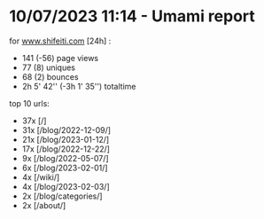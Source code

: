 # 10/07/2023 11:14 - Umami report
for www.shifeiti.com [24h] :

 - 141 (-56) page views
 - 77 (8) uniques
 - 68 (2) bounces
 - 2h 5' 42'' (-3h 1' 35'') totaltime


top 10 urls:
 - 37x [/]
 - 31x [/blog/2022-12-09/]
 - 21x [/blog/2023-01-12/]
 - 17x [/blog/2022-12-22/]
 - 9x [/blog/2022-05-07/]
 - 6x [/blog/2023-02-01/]
 - 4x [/wiki/]
 - 4x [/blog/2023-02-03/]
 - 2x [/blog/categories/]
 - 2x [/about/]


